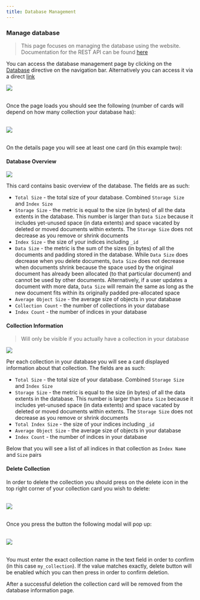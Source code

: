 ```yaml
---
title: Database Management
---
```


### Manage database
> This page focuses on managing the database using the website. Documentation for the REST API can be found [here](/api-docs/?urls.primaryName=tugrik#/)

You can access the database management page  by clicking on the [Database](/app/database) directive on the navigation bar. Alternatively you can access it via a direct [link](/app/database)


[![](/static/docs/database/database_navbar_location.png)](/static/docs/database/database_navbar_location.png)

&nbsp;  
Once the page loads you should see the following (number of cards will depend on how many collection your database has):

&nbsp;  
[![](/static/docs/database/database_details.png)](/static/docs/database/database_details.png)

&nbsp;  
On the details page you will see at least one card (in this example two):

#### Database Overview

[![](/static/docs/database/database_details_overview.png)](/static/docs/database/database_details_overview.png)

This card contains basic overview of the database. The fields are as such:
- `Total Size` - the total size of your database. Combined `Storage Size` and `Index Size`
- `Storage Size` - the metric is equal to the size (in bytes) of all the data extents in the database. This number is larger than `Data Size` because it includes yet-unused space (in data extents) and space vacated by deleted or moved documents within extents. The `Storage Size` does not decrease as you remove or shrink documents
- `Index Size` - the size of your indices including `_id`
- `Data Size` - the metric is the sum of the sizes (in bytes) of all the documents and padding stored in the database. While `Data Size` does decrease when you delete documents, `Data Size` does not decrease when documents shrink because the space used by the original document has already been allocated (to that particular document) and cannot be used by other documents. Alternatively, if a user updates a document with more data, `Data Size` will remain the same as long as the new document fits within its originally padded pre-allocated space
- `Average Object Size` - the average size of objects in your database
- `Collection Count` - the number of collections in your database
- `Index Count` - the number of indices in your database


#### Collection Information

> Will only be visible if you actually have a collection in your database

[![](/static/docs/database/database_details_collection.png)](/static/docs/database/database_details_collection.png)

Per each collection in your database you will see a card displayed information about that collection. The fields are as such:
- `Total Size` - the total size of your database. Combined `Storage Size` and `Index Size`
- `Storage Size` - the metric is equal to the size (in bytes) of all the data extents in the database. This number is larger than `Data Size` because it includes yet-unused space (in data extents) and space vacated by deleted or moved documents within extents. The `Storage Size` does not decrease as you remove or shrink documents
- `Total Index Size` - the size of your indices including `_id`
- `Average Object Size` - the average size of objects in your database
- `Index Count` - the number of indices in your database

Below that you will see a list of all indices in that collection as `Index Name` and `Size` pairs


#### Delete Collection

In order to delete the collection you should press on the delete icon in the top right corner of your collection card you wish to delete:

&nbsp;  
[![](/static/docs/database/database_delete_collection_location.png)](/static/docs/database/database_delete_location_details.png)

&nbsp;  
Once you press the button the following modal will pop up:

&nbsp;  
[![](/static/docs/database/database_delete_modal.png)](/static/docs/database/database_delete_modal.png)

&nbsp;  
You must enter the exact collection name in the text field in order to confirm (in this case `my_collection`). If the value matches exactly, delete button will be enabled which you can then press in order to confirm deletion.

After a successful deletion the collection card will be removed from the database information page.